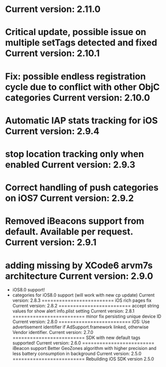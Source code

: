 Current version: 2.11.0
=========================
Critical update, possible issue on multiple setTags detected and fixed
Current version: 2.10.1
=========================
Fix: possible endless registration cycle due to conflict with other ObjC categories
Current version: 2.10.0
=========================
Automatic IAP stats tracking for iOS
Current version: 2.9.4
=========================
stop location tracking only when enabled
Current version: 2.9.3
=========================
Correct handling of push categories on iOS7
Current version: 2.9.2
=========================
Removed iBeacons support from default. Available per request.
Current version: 2.9.1
=========================
adding missing by XCode6 arvm7s architecture
Current version: 2.9.0
=========================
+ iOS8.0 support!
+ categories for iOS8.0 support (will work with new cp update)
Current version: 2.8.3
=========================
iOS rich pages fix
Current version: 2.8.2
=========================
accept string values for show alert info.plist setting
Current version: 2.8.1
=========================
minor fix persisting unique device ID
Current version: 2.8.0
=========================
iOS: Use advertisement identifier if AdSupport.framework linked, otherwise Vendor identifier. 
Current version: 2.7.0
=========================
SDK with new default tags supported!
Current version: 2.6.0
=========================
iBeacon support
Better GeoZones algorithm with higher precision and less battery consumption in background
Current version: 2.5.0
=========================
Rebuilding iOS SDK version 2.5.0

